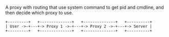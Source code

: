 A proxy with routing that use system command to get pid and cmdline, and then decide which proxy to use.

```
+---------+   +--------------+   +--------------+   +----------+
| User ->-+---+-> Proxy 1 ->-+---+-> Proxy 2 ->-+---+-> Server |
+---------+   +--------------+   +--------------+   +----------+
```